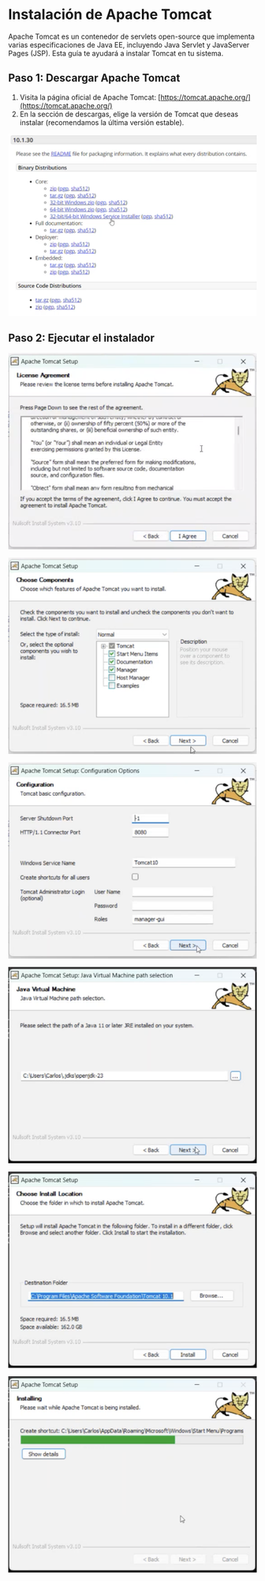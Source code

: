 # Instalación de Apache Tomcat

Apache Tomcat es un contenedor de servlets open-source que implementa varias especificaciones de Java EE, incluyendo Java Servlet y JavaServer Pages (JSP). Esta guía te ayudará a instalar Tomcat en tu sistema.

## Paso 1: Descargar Apache Tomcat

1. Visita la página oficial de Apache Tomcat: [https://tomcat.apache.org/](https://tomcat.apache.org/)
2. En la sección de descargas, elige la versión de Tomcat que deseas instalar (recomendamos la última versión estable).

![Descargar tomcat](../images/tomcat/Instalador.png)

## Paso 2: Ejecutar el instalador

![Instalador1](../images/tomcat/instalador2.png)

![Instalador2](../images/tomcat/Instalador3.png)    

![Instalador3](../images/tomcat/Instalador4.png)

![Instalador4](../images/tomcat/Instalador5.png)

![Instalador6](../images/tomcat/Instalador6.png)

![Instalador7](../images/tomcat/Instalador7.png)
